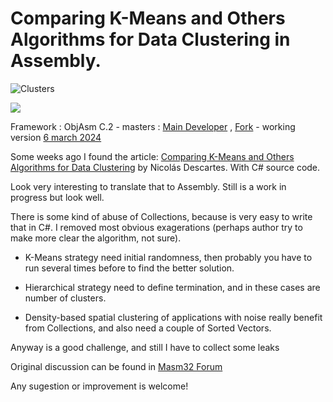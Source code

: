 # Comparing K-Means and Others Algorithms for Data Clustering in Assembly.

![Clusters](https://github.com/ASMHSE/Clusters-in-Assembly/assets/47632844/f8e63079-ff0e-4fc0-9e79-aa18d69a8951)

[![](https://img.shields.io/badge/Assembler-UASM%20v2.52-green.svg?style=flat-square&logo=visual-studio-code&logoColor=white&colorB=1CC887)](http://www.terraspace.co.uk/uasm.html) 

Framework : ObjAsm C.2  - masters : [Main Developer](https://github.com/ObjAsm/ObjAsm-C.2) , [Fork](https://github.com/ASMHSE/ObjAsm-C.2/tree/master)
                        - working version [6 march 2024](https://github.com/ASMHSE/ObjAsm-C.2/tree/patch-2)   

Some weeks ago I found the article: [Comparing K-Means and Others Algorithms for Data Clustering](https://www.codeproject.com/Articles/5375470/Comparing-K-Means-and-Others-Algorithms-for-Data-C) by Nicolás Descartes. With C# source code.

Look very interesting to translate that to Assembly. Still is a work in progress but look well.

There is some kind of abuse of Collections, because is very easy to write that in C#. I removed most obvious exagerations (perhaps author try to make more clear the algorithm, not sure).

- K-Means strategy need initial randomness, then probably you have to run several times before to find the better solution.

- Hierarchical strategy need to define termination, and in these cases are number of clusters.

- Density-based spatial clustering of applications with noise really benefit from Collections, and also need a couple of Sorted Vectors.

Anyway is a good challenge, and still I have to collect some leaks

Original discussion can be found in [Masm32 Forum](https://masm32.com/board/index.php?topic=11649.0)

Any sugestion or improvement is welcome!
